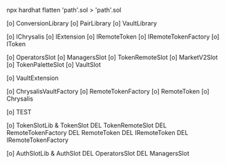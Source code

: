 npx hardhat flatten 'path'.sol > 'path'.sol

[o] ConversionLibrary
[o] PairLibrary
[o] VaultLibrary 

[o] IChrysalis
[o] IExtension
[o] IRemoteToken
[o] IRemoteTokenFactory
[o] IToken

[o] OperatorsSlot
[o] ManagersSlot
[o] TokenRemoteSlot
[o] MarketV2Slot
[o] TokenPaletteSlot
[o] VaultSlot

[o] VaultExtension

[o] ChrysalisVaultFactory
[o] RemoteTokenFactory
[o] RemoteToken
[o] Chrysalis

[o] TEST

[o] TokenSlotLib & TokenSlot
        DEL TokenRemoteSlot
        DEL RemoteTokenFactory
        DEL RemoteToken
        DEL IRemoteToken
        DEL IRemoteTokenFactory

[o] AuthSlotLib & AuthSlot
        DEL OperatorsSlot
        DEL ManagersSlot
